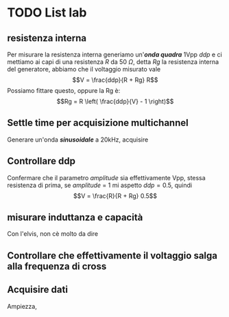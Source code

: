 # TODO List lab

## resistenza interna
Per misurare la resistenza interna generiamo un'***onda quadra*** 1Vpp $ddp$ e ci mettiamo ai capi di una resistenza $R$ da 50 $\Omega$, detta $Rg$ la resistenza interna del generatore, abbiamo che il voltaggio misurato vale
$$V = \frac{ddp}{R + Rg} R$$ 
Possiamo fittare questo, oppure la Rg è:
$$Rg = R \left( \frac{ddp}{V} - 1 \right)$$

## Settle time per acquisizione multichannel
Generare un'onda ***sinusoidale*** a 20kHz, acquisire 

## Controllare ddp
Confermare che il parametro *amplitude* sia effettivamente Vpp, stessa resistenza di prima, se *amplitude*  = 1 mi aspetto $ddp = 0.5$, quindi
$$V = \frac{R}{R + Rg} 0.5$$

## misurare  induttanza e capacità
Con l'elvis, non cè molto da dire

## Controllare che effettivamente il voltaggio salga alla frequenza di cross


## Acquisire dati
Ampiezza, 
<!--stackedit_data:
eyJoaXN0b3J5IjpbMjEwNzQ4MzY3NSwxMDE1NjYzMTQ5LDE3MT
IzNjIyNywtMTY0MDkzMTExNl19
-->